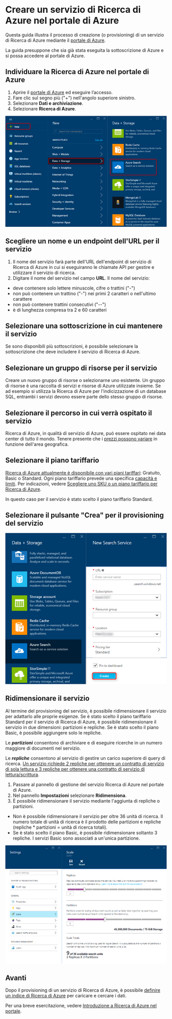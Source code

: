 <properties
	pageTitle="Creare il servizio di Ricerca di Azure usando il portale di Azure | Microsoft Azure | Servizio di ricerca cloud ospitato"
	description="Informazioni sul provisioning del servizio di Ricerca di Azure nel portale di Azure."
	services="search"
	authors="ashmaka"
	documentationCenter=""/>

<tags
	ms.service="search"
	ms.devlang="NA"
	ms.workload="search"
	ms.topic="article"
	ms.tgt_pltfrm="na"
	ms.date="08/29/2016"
	ms.author="ashmaka"/>  

# Creare un servizio di Ricerca di Azure nel portale di Azure

Questa guida illustra il processo di creazione (o provisioning) di un servizio di Ricerca di Azure mediante il [portale di Azure](https://portal.azure.com/).

La guida presuppone che sia già stata eseguita la sottoscrizione di Azure e si possa accedere al portale di Azure.

## Individuare la Ricerca di Azure nel portale di Azure
1. Aprire il [portale di Azure](https://portal.azure.com/) ed eseguire l’accesso.
1. Fare clic sul segno più ("+") nell'angolo superiore sinistro.
2. Selezionare **Dati e archiviazione**.
3. Selezionare **Ricerca di Azure**.

![](./media/search-create-service-portal/find-search.png)

## Scegliere un nome e un endpoint dell'URL per il servizio
1. Il nome del servizio farà parte dell'URL dell'endpoint di servizio di Ricerca di Azure in cui si eseguiranno le chiamate API per gestire e utilizzare il servizio di ricerca.
2. Digitare il nome del servizio nel campo **URL**. Il nome del servizio:
  * deve contenere solo lettere minuscole, cifre o trattini ("-")
  * non può contenere un trattino ("-") nei primi 2 caratteri o nell'ultimo carattere
  * non può contenere trattini consecutivi ("--")
  * è di lunghezza compresa tra 2 e 60 caratteri


## Selezionare una sottoscrizione in cui mantenere il servizio
Se sono disponibili più sottoscrizioni, è possibile selezionare la sottoscrizione che deve includere il servizio di Ricerca di Azure.

## Selezionare un gruppo di risorse per il servizio
Creare un nuovo gruppo di risorse o selezionarne uno esistente. Un gruppo di risorse è una raccolta di servizi e risorse di Azure utilizzate insieme. Se ad esempio si utilizza la Ricerca di Azure per l'indicizzazione di un database SQL, entrambi i servizi devono essere parte dello stesso gruppo di risorse.

## Selezionare il percorso in cui verrà ospitato il servizio
Ricerca di Azure, in qualità di servizio di Azure, può essere ospitato nei data center di tutto il mondo. Tenere presente che i [prezzi possono variare](https://azure.microsoft.com/pricing/details/search/) in funzione dell'area geografica.

## Selezionare il piano tariffario
[Ricerca di Azure attualmente è disponibile con vari piani tariffari](https://azure.microsoft.com/pricing/details/search/): Gratuito, Basic o Standard. Ogni piano tariffario prevede una specifica [capacità e limiti](search-limits-quotas-capacity.md). Per indicazioni, vedere [Scegliere uno SKU o un piano tariffario per Ricerca di Azure](search-sku-tier.md).

In questo caso per il servizio è stato scelto il piano tariffario Standard.

## Selezionare il pulsante "Crea" per il provisioning del servizio

![](./media/search-create-service-portal/create-service.png)

## Ridimensionare il servizio

Al termine del provisioning del servizio, è possibile ridimensionare il servizio per adattarlo alle proprie esigenze. Se è stato scelto il piano tariffario Standard per il servizio di Ricerca di Azure, è possibile ridimensionare il servizio in due dimensioni: partizioni e repliche. Se è stato scelto il piano Basic, è possibile aggiungere solo le repliche.

Le *__partizioni__* consentono di archiviare e di eseguire ricerche in un numero maggiore di documenti nel servizio.

Le *__repliche__* consentono al servizio di gestire un carico superiore di query di ricerca. [Un servizio richiede 2 repliche per ottenere un contratto di servizio di sola lettura e 3 repliche per ottenere una contratto di servizio di lettura/scrittura](https://azure.microsoft.com/support/legal/sla/search/v1_0/).

1. Passare al pannello di gestione del servizio Ricerca di Azure nel portale di Azure.
2. Nel pannello **Impostazioni** selezionare **Ridimensiona**.
3. È possibile ridimensionare il servizio mediante l'aggiunta di repliche o partizioni.
  * Non è possibile ridimensionare il servizio per oltre 36 unità di ricerca. Il numero totale di unità di ricerca è il prodotto delle partizioni e repliche (repliche * partizioni = unità di ricerca totali).
  * Se è stato scelto il piano Basic, è possibile ridimensionare soltanto 3 repliche. I servizi Basic sono associati a un'unica partizione.

![](./media/search-create-service-portal/scale-service.png)

## Avanti
Dopo il provisioning di un servizio di Ricerca di Azure, è possibile [definire un indice di Ricerca di Azure](search-what-is-an-index.md) per caricare e cercare i dati.

Per una breve esercitazione, vedere [Introduzione a Ricerca di Azure nel portale](search-get-started-portal.md).

<!---HONumber=AcomDC_0831_2016-->